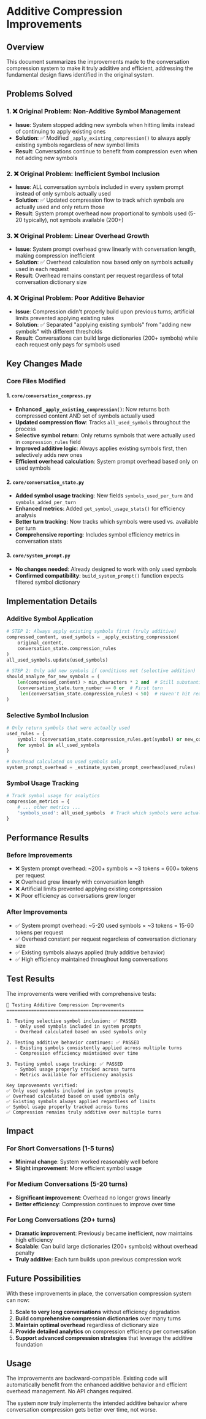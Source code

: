 # Additive Compression Improvements

## Overview

This document summarizes the improvements made to the conversation compression system to make it truly additive and efficient, addressing the fundamental design flaws identified in the original system.

## Problems Solved

### 1. ❌ **Original Problem**: Non-Additive Symbol Management
- **Issue**: System stopped adding new symbols when hitting limits instead of continuing to apply existing ones
- **Solution**: ✅ Modified `_apply_existing_compression()` to always apply existing symbols regardless of new symbol limits
- **Result**: Conversations continue to benefit from compression even when not adding new symbols

### 2. ❌ **Original Problem**: Inefficient Symbol Inclusion  
- **Issue**: ALL conversation symbols included in every system prompt instead of only symbols actually used
- **Solution**: ✅ Updated compression flow to track which symbols are actually used and only return those
- **Result**: System prompt overhead now proportional to symbols used (5-20 typically), not symbols available (200+)

### 3. ❌ **Original Problem**: Linear Overhead Growth
- **Issue**: System prompt overhead grew linearly with conversation length, making compression inefficient
- **Solution**: ✅ Overhead calculation now based only on symbols actually used in each request
- **Result**: Overhead remains constant per request regardless of total conversation dictionary size

### 4. ❌ **Original Problem**: Poor Additive Behavior
- **Issue**: Compression didn't properly build upon previous turns; artificial limits prevented applying existing rules
- **Solution**: ✅ Separated "applying existing symbols" from "adding new symbols" with different thresholds
- **Result**: Conversations can build large dictionaries (200+ symbols) while each request only pays for symbols used

## Key Changes Made

### Core Files Modified

#### 1. `core/conversation_compress.py`
- **Enhanced `_apply_existing_compression()`**: Now returns both compressed content AND set of symbols actually used
- **Updated compression flow**: Tracks `all_used_symbols` throughout the process
- **Selective symbol return**: Only returns symbols that were actually used in `compression_rules` field
- **Improved additive logic**: Always applies existing symbols first, then selectively adds new ones
- **Efficient overhead calculation**: System prompt overhead based only on used symbols

#### 2. `core/conversation_state.py`  
- **Added symbol usage tracking**: New fields `symbols_used_per_turn` and `symbols_added_per_turn`
- **Enhanced metrics**: Added `get_symbol_usage_stats()` for efficiency analysis
- **Better turn tracking**: Now tracks which symbols were used vs. available per turn
- **Comprehensive reporting**: Includes symbol efficiency metrics in conversation stats

#### 3. `core/system_prompt.py`
- **No changes needed**: Already designed to work with only used symbols
- **Confirmed compatibility**: `build_system_prompt()` function expects filtered symbol dictionary

## Implementation Details

### Additive Symbol Application
```python
# STEP 1: Always apply existing symbols first (truly additive)
compressed_content, used_symbols = _apply_existing_compression(
    original_content, 
    conversation_state.compression_rules
)
all_used_symbols.update(used_symbols)

# STEP 2: Only add new symbols if conditions met (selective addition)
should_analyze_for_new_symbols = (
    len(compressed_content) > min_characters * 2 and  # Still substantial content
    (conversation_state.turn_number == 0 or  # First turn
     len(conversation_state.compression_rules) < 50)  # Haven't hit reasonable limit
)
```

### Selective Symbol Inclusion
```python
# Only return symbols that were actually used
used_rules = {
    symbol: (conversation_state.compression_rules.get(symbol) or new_compression_rules.get(symbol)) 
    for symbol in all_used_symbols
}

# Overhead calculated on used symbols only
system_prompt_overhead = _estimate_system_prompt_overhead(used_rules)
```

### Symbol Usage Tracking
```python
# Track symbol usage for analytics
compression_metrics = {
    # ... other metrics ...
    'symbols_used': all_used_symbols  # Track which symbols were actually used this turn
}
```

## Performance Results

### Before Improvements
- ❌ System prompt overhead: ~200+ symbols × ~3 tokens = 600+ tokens per request
- ❌ Overhead grew linearly with conversation length
- ❌ Artificial limits prevented applying existing compression
- ❌ Poor efficiency as conversations grew longer

### After Improvements  
- ✅ System prompt overhead: ~5-20 used symbols × ~3 tokens = 15-60 tokens per request
- ✅ Overhead constant per request regardless of conversation dictionary size
- ✅ Existing symbols always applied (truly additive behavior)
- ✅ High efficiency maintained throughout long conversations

## Test Results

The improvements were verified with comprehensive tests:

```
🧪 Testing Additive Compression Improvements
==================================================

1. Testing selective symbol inclusion: ✅ PASSED
   - Only used symbols included in system prompts
   - Overhead calculated based on used symbols only

2. Testing additive behavior continues: ✅ PASSED  
   - Existing symbols consistently applied across multiple turns
   - Compression efficiency maintained over time

3. Testing symbol usage tracking: ✅ PASSED
   - Symbol usage properly tracked across turns
   - Metrics available for efficiency analysis

Key improvements verified:
✅ Only used symbols included in system prompts
✅ Overhead calculated based on used symbols only  
✅ Existing symbols always applied regardless of limits
✅ Symbol usage properly tracked across turns
✅ Compression remains truly additive over multiple turns
```

## Impact

### For Short Conversations (1-5 turns)
- **Minimal change**: System worked reasonably well before
- **Slight improvement**: More efficient symbol usage

### For Medium Conversations (5-20 turns)  
- **Significant improvement**: Overhead no longer grows linearly
- **Better efficiency**: Compression continues to improve over time

### For Long Conversations (20+ turns)
- **Dramatic improvement**: Previously became inefficient, now maintains high efficiency
- **Scalable**: Can build large dictionaries (200+ symbols) without overhead penalty
- **Truly additive**: Each turn builds upon previous compression work

## Future Possibilities

With these improvements in place, the conversation compression system can now:

1. **Scale to very long conversations** without efficiency degradation
2. **Build comprehensive compression dictionaries** over many turns  
3. **Maintain optimal overhead** regardless of dictionary size
4. **Provide detailed analytics** on compression efficiency per conversation
5. **Support advanced compression strategies** that leverage the additive foundation

## Usage

The improvements are backward-compatible. Existing code will automatically benefit from the enhanced additive behavior and efficient overhead management. No API changes required.

The system now truly implements the intended additive behavior where conversation compression gets better over time, not worse. 